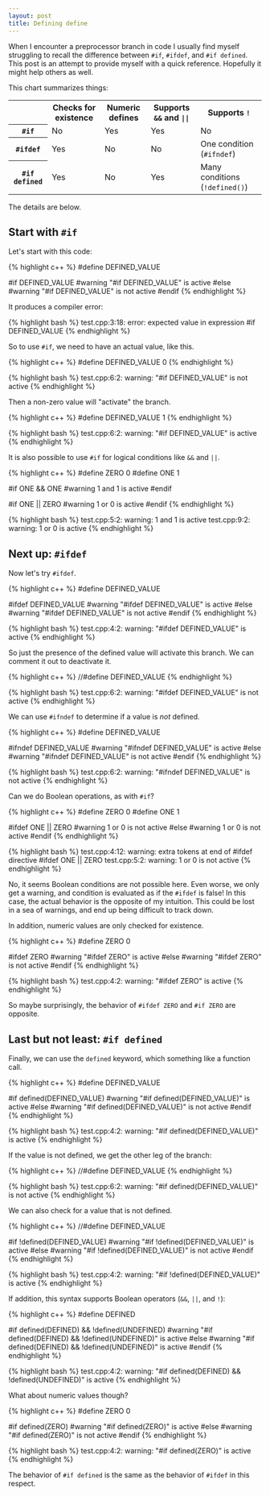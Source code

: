 ```yaml
---
layout: post
title: Defining define
---
```


When I encounter a preprocessor branch in code I usually find myself struggling to
recall the difference between `#if`, `#ifdef`, and `#if defined`. This post is an
attempt to provide myself with a quick reference. Hopefully it might help others as
well.

This chart summarizes things:

<center>
<table class="gridtable">
    <tr> <td></td> <th>Checks for existence</th> <th>Numeric defines</th> <th>Supports <code>&&</code> and <code>||</code></th> <th> Supports <code>!</code></th></tr>
    <tr> <th><code>#if</code></th> <td>No</td> <td>Yes</td> <td>Yes</td> <td>No</td> </tr>
    <tr> <th><code>#ifdef</code></th> <td>Yes</td> <td>No</td> <td>No</td> <td>One condition (<code>#ifndef</code>)</td> </tr>
    <tr> <th><code>#if defined</code></th> <td>Yes</td> <td>No</td> <td>Yes</td> <td>Many conditions (<code>!defined()</code>)</td> </tr>
</table>
</center>
<p></p>

The details are below.

## Start with `#if`

Let's start with this code:

{% highlight c++ %}
#define DEFINED_VALUE

#if DEFINED_VALUE
#warning "#if DEFINED_VALUE" is active
#else
#warning "#if DEFINED_VALUE" is not active
#endif
{% endhighlight %}

It produces a compiler error:

{% highlight bash %}
test.cpp:3:18: error: expected value in expression
#if DEFINED_VALUE
{% endhighlight %}

So to use `#if`, we need to have an actual value, like this.

{% highlight c++ %}
#define DEFINED_VALUE 0
{% endhighlight %}

{% highlight bash %}
test.cpp:6:2: warning: "#if DEFINED_VALUE" is not active
{% endhighlight %}

Then a non-zero value will "activate" the branch.

{% highlight c++ %}
#define DEFINED_VALUE 1
{% endhighlight %}

{% highlight bash %}
test.cpp:6:2: warning: "#if DEFINED_VALUE" is active
{% endhighlight %}

It is also possible to use `#if` for logical conditions like `&&` and `||`.

{% highlight c++ %}
#define ZERO 0
#define ONE 1

#if ONE && ONE
#warning 1 and 1 is active
#endif

#if ONE || ZERO
#warning 1 or 0 is active
#endif
{% endhighlight %}

{% highlight bash %}
test.cpp:5:2: warning: 1 and 1 is active
test.cpp:9:2: warning: 1 or 0 is active
{% endhighlight %}

## Next up: `#ifdef`

Now let's try `#ifdef`.

{% highlight c++ %}
#define DEFINED_VALUE

#ifdef DEFINED_VALUE
#warning "#ifdef DEFINED_VALUE" is active
#else
#warning "#ifdef DEFINED_VALUE" is not active
#endif
{% endhighlight %}

{% highlight bash %}
test.cpp:4:2: warning: "#ifdef DEFINED_VALUE" is active
{% endhighlight %}

So just the presence of the defined value will activate this branch. We can comment
it out to deactivate it.

{% highlight c++ %}
//#define DEFINED_VALUE
{% endhighlight %}

{% highlight bash %}
test.cpp:6:2: warning: "#ifdef DEFINED_VALUE" is not active
{% endhighlight %}

We can use `#ifndef` to determine if a value is _not_ defined.

{% highlight c++ %}
#define DEFINED_VALUE

#ifndef DEFINED_VALUE
#warning "#ifndef DEFINED_VALUE" is active
#else
#warning "#ifndef DEFINED_VALUE" is not active
#endif
{% endhighlight %}

{% highlight bash %}
test.cpp:6:2: warning: "#ifndef DEFINED_VALUE" is not active
{% endhighlight %}

Can we do Boolean operations, as with `#if`?

{% highlight c++ %}
#define ZERO 0
#define ONE 1

#ifdef ONE || ZERO
#warning 1 or 0 is not active
#else
#warning 1 or 0 is not active
#endif
{% endhighlight %}

{% highlight bash %}
test.cpp:4:12: warning: extra tokens at end of #ifdef directive
#ifdef ONE || ZERO
test.cpp:5:2: warning: 1 or 0 is not active
{% endhighlight %}

No, it seems Boolean conditions are not possible here. Even worse, we only get a
warning, and condition is evaluated as if the `#ifdef` is false! In this case,
the actual behavior is the opposite of my intuition. This could be lost in a sea of
warnings, and end up being difficult to track down.

In addition, numeric values are only checked for existence.

{% highlight c++ %}
#define ZERO 0

#ifdef ZERO
#warning "#ifdef ZERO" is active
#else
#warning "#ifdef ZERO" is not active
#endif
{% endhighlight %}

{% highlight bash %}
test.cpp:4:2: warning: "#ifdef ZERO" is active
{% endhighlight %}

So maybe surprisingly, the behavior of `#ifdef ZERO` and `#if ZERO` are opposite.

## Last but not least: `#if defined`

Finally, we can use the `defined` keyword, which something like a function call.

{% highlight c++ %}
#define DEFINED_VALUE

#if defined(DEFINED_VALUE)
#warning "#if defined(DEFINED_VALUE)" is active
#else
#warning "#if defined(DEFINED_VALUE)" is not active
#endif
{% endhighlight %}

{% highlight bash %}
test.cpp:4:2: warning: "#if defined(DEFINED_VALUE)" is active
{% endhighlight %}

If the value is not defined, we get the other leg of the branch:

{% highlight c++ %}
//#define DEFINED_VALUE
{% endhighlight %}

{% highlight bash %}
test.cpp:6:2: warning: "#if defined(DEFINED_VALUE)" is not active
{% endhighlight %}

We can also check for a value that is not defined.

{% highlight c++ %}
//#define DEFINED_VALUE

#if !defined(DEFINED_VALUE)
#warning "#if !defined(DEFINED_VALUE)" is active
#else
#warning "#if !defined(DEFINED_VALUE)" is not active
#endif
{% endhighlight %}

{% highlight bash %}
test.cpp:4:2: warning: "#if !defined(DEFINED_VALUE)" is active
{% endhighlight %}

If addition, this syntax supports Boolean operators (`&&`, `||`, and `!`):

{% highlight c++ %}
#define DEFINED

#if defined(DEFINED) && !defined(UNDEFINED)
#warning "#if defined(DEFINED) && !defined(UNDEFINED)" is active
#else
#warning "#if defined(DEFINED) && !defined(UNDEFINED)" is active
#endif
{% endhighlight %}

{% highlight bash %}
test.cpp:4:2: warning: "#if defined(DEFINED) && !defined(UNDEFINED)" is active
{% endhighlight %}

What about numeric values though?

{% highlight c++ %}
#define ZERO 0

#if defined(ZERO)
#warning "#if defined(ZERO)" is active
#else
#warning "#if defined(ZERO)" is not active
#endif
{% endhighlight %}

{% highlight bash %}
test.cpp:4:2: warning: "#if defined(ZERO)" is active
{% endhighlight %}

The behavior of `#if defined` is the same as the behavior of `#ifdef` in this
respect.
